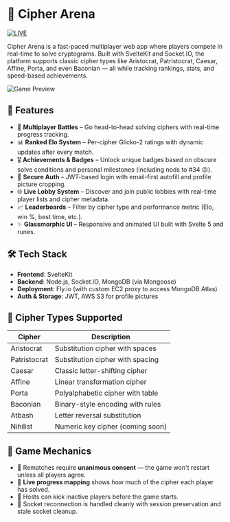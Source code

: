 # 🧠 Cipher Arena

[![LIVE](https://img.shields.io/badge/visit-live-green?style=for-the-badge&logo=vercel)](https://cipher-arena.fly.dev)

Cipher Arena is a fast-paced multiplayer web app where players compete in real-time to solve cryptograms. Built with SvelteKit and Socket.IO, the platform supports classic cipher types like Aristocrat, Patristocrat, Caesar, Affine, Porta, and even Baconian — all while tracking rankings, stats, and speed-based achievements.

![Game Preview](https://cipher-arena.fly.dev/landing-page/hero-mock.png)

## 🚀 Features

- 🧩 **Multiplayer Battles** – Go head-to-head solving ciphers with real-time progress tracking.
- 📊 **Ranked Elo System** – Per-cipher Glicko-2 ratings with dynamic updates after every match.
- 🎖️ **Achievements & Badges** – Unlock unique badges based on obscure solve conditions and personal milestones (including nods to #34 😉).
- 🔐 **Secure Auth** – JWT-based login with email-first autofill and profile picture cropping.
- 🌐 **Live Lobby System** – Discover and join public lobbies with real-time player lists and cipher metadata.
- 📈 **Leaderboards** – Filter by cipher type and performance metric (Elo, win %, best time, etc.).
- ✨ **Glassmorphic UI** – Responsive and animated UI built with Svelte 5 and runes.

## 🛠 Tech Stack

- **Frontend**: SvelteKit
- **Backend**: Node.js, Socket.IO, MongoDB (via Mongoose)
- **Deployment**: Fly.io (with custom EC2 proxy to access MongoDB Atlas)
- **Auth & Storage**: JWT, AWS S3 for profile pictures

## 🧪 Cipher Types Supported

| Cipher         | Description                        |
|----------------|------------------------------------|
| Aristocrat     | Substitution cipher with spaces    |
| Patristocrat   | Substitution cipher with spacing   |
| Caesar         | Classic letter-shifting cipher     |
| Affine         | Linear transformation cipher       |
| Porta          | Polyalphabetic cipher with table   |
| Baconian       | Binary-style encoding with rules   |
| Atbash         | Letter reversal substitution       |
| Nihilist       | Numeric key cipher (coming soon)   |

## 🧠 Game Mechanics

- 🔄 Rematches require **unanimous consent** — the game won't restart unless all players agree.
- 🧮 **Live progress mapping** shows how much of the cipher each player has solved.
- 🦶 Hosts can kick inactive players before the game starts.
- 🔄 Socket reconnection is handled cleanly with session preservation and stale socket cleanup.